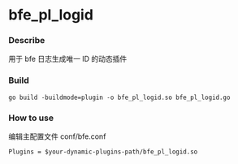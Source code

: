 # bfe_pl_logid

### Describe
用于 bfe 日志生成唯一 ID 的动态插件

### Build
```
go build -buildmode=plugin -o bfe_pl_logid.so bfe_pl_logid.go
```

### How to use
编辑主配置文件 conf/bfe.conf

```
Plugins = $your-dynamic-plugins-path/bfe_pl_logid.so
```
